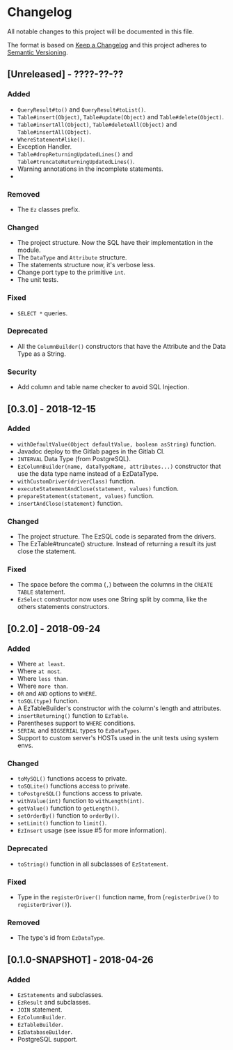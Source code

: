 # Changelog
All notable changes to this project will be documented in this file.

The format is based on [Keep a Changelog](http://keepachangelog.com/en/1.0.0/)
and this project adheres to [Semantic Versioning](http://semver.org/spec/v2.0.0.html).

## [Unreleased] - ????-??-??

### Added
- `QueryResult#to()` and `QueryResult#toList()`.  
- `Table#insert(Object)`, `Table#update(Object)` and `Table#delete(Object)`.  
- `Table#insertAll(Object)`, `Table#deleteAll(Object)` and `Table#insertAll(Object)`.  
- `WhereStatement#like()`.  
- Exception Handler.  
- `Table#dropReturningUpdatedLines()` and `Table#truncateReturningUpdatedLines()`.  
- Warning annotations in the incomplete statements.  
- 

### Removed
- The `Ez` classes prefix.  

### Changed
- The project structure. Now the SQL have their implementation in the module.  
- The `DataType` and `Attribute` structure.  
- The statements structure now, it's verbose less.  
- Change port type to the primitive `int`.  
- The unit tests.

### Fixed
- `SELECT *` queries.  

### Deprecated
- All the `ColumnBuilder()` constructors that have the Attribute and the Data Type as a String.  

### Security
- Add column and table name checker to avoid SQL Injection.  

## [0.3.0] - 2018-12-15

### Added
- `withDefaultValue(Object defaultValue, boolean asString)` function.
- Javadoc deploy to the Gitlab pages in the Gitlab CI.
- `INTERVAL` Data Type (from PostgreSQL).
- `EzColumnBuilder(name, dataTypeName, attributes...)` constructor that use the data type name instead of a EzDataType.
- `withCustomDriver(driverClass)` function.
- `executeStatementAndClose(statement, values)` function.
- `prepareStatement(statement, values)` function.
- `insertAndClose(statement)` function.

### Changed
- The project structure. The EzSQL code is separated from the drivers.
- The EzTable#truncate() structure. Instead of returning a result its just close the statement.

### Fixed
- The space before the comma (`,`) between the columns in the `CREATE TABLE` statement.
- `EzSelect` constructor now uses one String split by comma, like the others statements constructors.

## [0.2.0] - 2018-09-24

### Added
- Where `at least`.
- Where `at most`.
- Where `less than`.
- Where `more than`.
- `OR` and `AND` options to `WHERE`.
- `toSQL(type)` function.
- A EzTableBuilder's constructor with the column's length and attributes.
- `insertReturning()` function to `EzTable`.
- Parentheses support to `WHERE` conditions.
- `SERIAL` and `BIGSERIAL` types to `EzDataTypes`.
- Support to custom server's HOSTs used in the unit tests using system envs.

### Changed
- `toMySQL()` functions access to private. 
- `toSQLite()` functions access to private. 
- `toPostgreSQL()` functions access to private. 
- `withValue(int)` function to `withLength(int)`.
- `getValue()` function to `getLength()`.
- `setOrderBy()` function to `orderBy()`.
- `setLimit()` function to `limit()`.
- `EzInsert` usage (see issue #5 for more information).

### Deprecated
- `toString()` function in all subclasses of `EzStatement`.

### Fixed
- Type in the `registerDriver()` function name, from (`registerDrive()` to `registerDriver()`).

### Removed
- The type's id from `EzDataType`.

## [0.1.0-SNAPSHOT] - 2018-04-26

### Added
- `EzStatements` and subclasses.
- `EzResult` and subclasses.
- `JOIN` statement.
- `EzColumnBuilder`.
- `EzTableBuilder`.
- `EzDatabaseBuilder`.
- PostgreSQL support.
